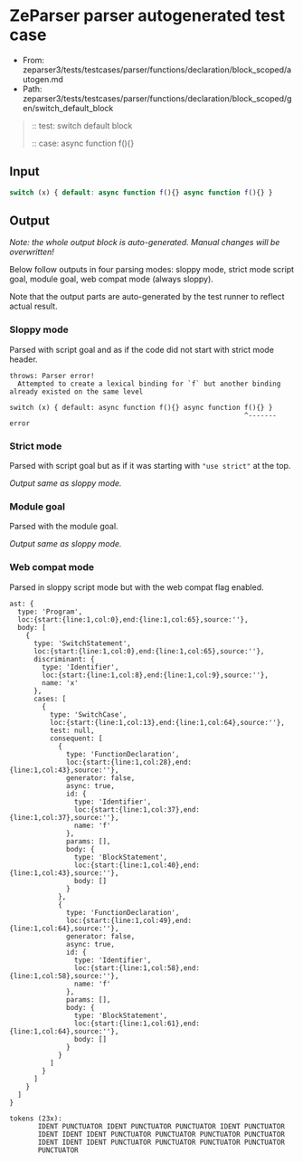 # ZeParser parser autogenerated test case

- From: zeparser3/tests/testcases/parser/functions/declaration/block_scoped/autogen.md
- Path: zeparser3/tests/testcases/parser/functions/declaration/block_scoped/gen/switch_default_block

> :: test: switch default block
>
> :: case: async function f(){}

## Input


`````js
switch (x) { default: async function f(){} async function f(){} }
`````

## Output

_Note: the whole output block is auto-generated. Manual changes will be overwritten!_

Below follow outputs in four parsing modes: sloppy mode, strict mode script goal, module goal, web compat mode (always sloppy).

Note that the output parts are auto-generated by the test runner to reflect actual result.

### Sloppy mode

Parsed with script goal and as if the code did not start with strict mode header.

`````
throws: Parser error!
  Attempted to create a lexical binding for `f` but another binding already existed on the same level

switch (x) { default: async function f(){} async function f(){} }
                                                          ^------- error
`````

### Strict mode

Parsed with script goal but as if it was starting with `"use strict"` at the top.

_Output same as sloppy mode._

### Module goal

Parsed with the module goal.

_Output same as sloppy mode._

### Web compat mode

Parsed in sloppy script mode but with the web compat flag enabled.

`````
ast: {
  type: 'Program',
  loc:{start:{line:1,col:0},end:{line:1,col:65},source:''},
  body: [
    {
      type: 'SwitchStatement',
      loc:{start:{line:1,col:0},end:{line:1,col:65},source:''},
      discriminant: {
        type: 'Identifier',
        loc:{start:{line:1,col:8},end:{line:1,col:9},source:''},
        name: 'x'
      },
      cases: [
        {
          type: 'SwitchCase',
          loc:{start:{line:1,col:13},end:{line:1,col:64},source:''},
          test: null,
          consequent: [
            {
              type: 'FunctionDeclaration',
              loc:{start:{line:1,col:28},end:{line:1,col:43},source:''},
              generator: false,
              async: true,
              id: {
                type: 'Identifier',
                loc:{start:{line:1,col:37},end:{line:1,col:37},source:''},
                name: 'f'
              },
              params: [],
              body: {
                type: 'BlockStatement',
                loc:{start:{line:1,col:40},end:{line:1,col:43},source:''},
                body: []
              }
            },
            {
              type: 'FunctionDeclaration',
              loc:{start:{line:1,col:49},end:{line:1,col:64},source:''},
              generator: false,
              async: true,
              id: {
                type: 'Identifier',
                loc:{start:{line:1,col:58},end:{line:1,col:58},source:''},
                name: 'f'
              },
              params: [],
              body: {
                type: 'BlockStatement',
                loc:{start:{line:1,col:61},end:{line:1,col:64},source:''},
                body: []
              }
            }
          ]
        }
      ]
    }
  ]
}

tokens (23x):
       IDENT PUNCTUATOR IDENT PUNCTUATOR PUNCTUATOR IDENT PUNCTUATOR
       IDENT IDENT IDENT PUNCTUATOR PUNCTUATOR PUNCTUATOR PUNCTUATOR
       IDENT IDENT IDENT PUNCTUATOR PUNCTUATOR PUNCTUATOR PUNCTUATOR
       PUNCTUATOR
`````

